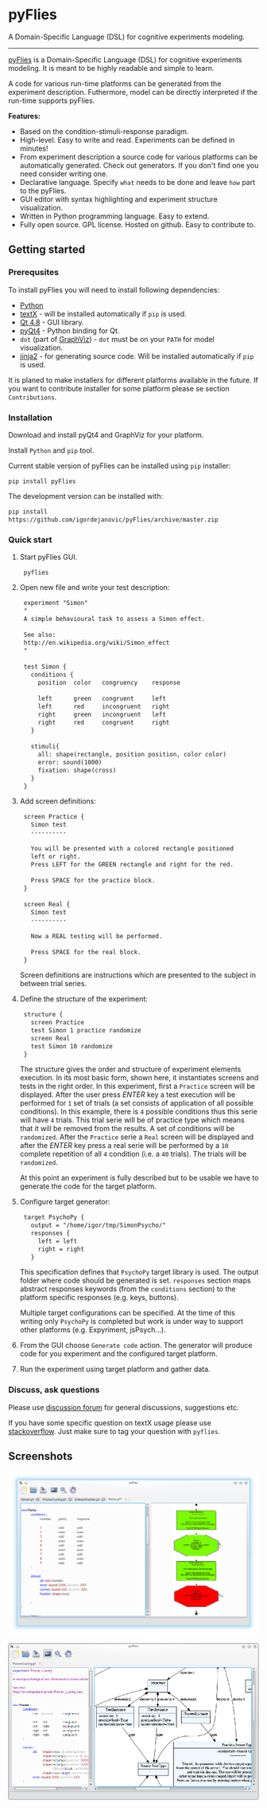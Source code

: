 # pyFlies

A Domain-Specific Language (DSL) for cognitive experiments modeling.

---


[pyFlies](https://github.com/igordejanovic/pyFlies/) is a Domain-Specific
Language (DSL) for cognitive experiments modeling. It is meant to be highly
readable and simple to learn.

A code for various run-time platforms can be generated from the experiment
description. Futhermore, model can be directly interpreted if the run-time
supports pyFlies.

**Features:**

 * Based on the condition-stimuli-response paradigm.
 * High-level. Easy to write and read. Experiments can be defined in minutes!
 * From experiment description a source code for various platforms can be
   automatically generated. Check out generators. If you don't find one you need
   consider writing one.
 * Declarative language. Specify `what` needs to be done and leave `how` part to the pyFlies.
 * GUI editor with syntax highlighting and experiment structure visualization.
 * Written in Python programming language. Easy to extend.
 * Fully open source. GPL license. Hosted on github. Easy to contribute to.


## Getting started

### Prerequsites

To install pyFlies you will need to install following dependencies:

 * [Python](https://www.python.org/)
 * [textX](https://github.com/igordejanovic/textX) - will be installed
   automatically if `pip` is used.
 * [Qt 4.8](http://www.qt.io/developers/) - GUI library.
 * [pyQt4](http://www.riverbankcomputing.co.uk/software/pyqt/intro) - Python
   binding for Qt.
 * `dot` (part of [GraphViz](http://www.graphviz.org/)) - `dot` must be on your
   `PATH` for model visualization.
 * [jinja2](http://jinja.pocoo.org/) - for generating source code. Will be
   installed automatically if `pip` is used.

It is planed to make installers for different platforms available in the future.
If you want to contribute installer for some platform please se section
`Contributions`.

### Installation

Download and install pyQt4 and GraphViz for your platform.

Install `Python` and `pip` tool.

Current stable version of pyFlies can be installed using `pip` installer:

    pip install pyFlies

The development version can be installed with:

    pip install https://github.com/igordejanovic/pyFlies/archive/master.zip

### Quick start

1. Start pyFlies GUI.

        pyflies

2. Open new file and write your test description:

        experiment "Simon"
        "
        A simple behavioural task to assess a Simon effect.

        See also:
        http://en.wikipedia.org/wiki/Simon_effect
        "

        test Simon {
          conditions {
            position  color   congruency    response

            left      green   congruent     left
            left      red     incongruent   right
            right     green   incongruent   left
            right     red     congruent     right
          }

          stimuli{
            all: shape(rectangle, position position, color color)
            error: sound(1000)
            fixation: shape(cross)
          }
        }

3. Add screen definitions:

        screen Practice {
          Simon test
          ----------

          You will be presented with a colored rectangle positioned
          left or right.
          Press LEFT for the GREEN rectangle and right for the red.

          Press SPACE for the practice block.
        }

        screen Real {
          Simon test
          ----------

          Now a REAL testing will be performed.

          Press SPACE for the real block.
        }

    Screen definitions are instructions which are presented to the subject
    in between trial series.

4. Define the structure of the experiment:

        structure {
          screen Practice
          test Simon 1 practice randomize
          screen Real
          test Simon 10 randomize
        }

    The structure gives the order and structure of experiment elements
    execution. In its most basic form, shown here, it instantiates screens and
    tests in the right order. In this experiment, first a `Practice` screen will
    be displayed. After the user press *ENTER* key a test execution will be
    performed for `1` set of trials (a set consists of application of all
    possible conditions). In this example, there is `4` possible conditions thus
    this serie will have `4` trials. This trial serie will be of practice type
    which means that it will be removed from the results. A set of conditions
    will be `randomized`. After the `Practice` serie a `Real` screen
    will be displayed and after the *ENTER* key press a real serie will be
    performed by a `10` complete repetition of all `4` condition (i.e. a `40`
    trials). The trials will be `randomized`.

    At this point an experiment is fully described but to be usable we have to
    generate the code for the target platform.

5. Configure target generator:

        target PsychoPy {
          output = "/home/igor/tmp/SimonPsycho/"
          responses {
            left = left
            right = right
          }

    This specification defines that `PsychoPy` target library is used. The
    output folder where code should be generated is set. `responses` section
    maps abstract responses keywords (from the `conditions` section) to the
    platform specific responses (e.g. keys, buttons).

    Multiple target configurations can be specified. At the time of this writing
    only `PsychoPy` is completed but work is under way to support other
    platforms (e.g. Expyriment, jsPsych...).

6. From the GUI choose `Generate code` action. The generator will produce code
   for you experiment and the configured target platform.

7. Run the experiment using target platform and gather data.


### Discuss, ask questions

Please use [discussion
forum](https://groups.google.com/forum/?hl=en#!forum/pyflies) for general
discussions, suggestions etc.

If you have some specific question on textX usage please use
[stackoverflow](http://stackoverflow.com/).  Just make sure to tag your question
with `pyflies`.

## Screenshots

![PyFlies GUI](images/pyFliesGUI.png)

![PyFlies GUI Codecentric](images/pyFliesGUICodeCentric.png)

